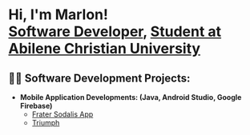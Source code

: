 <h1>Hi, I'm Marlon! <br/><a href="https://github.com/mmiller2001">Software Developer</a>, <a href="https://www.linkedin.com/in/marlon-e-miller/">Student at Abilene Christian University</a></h1>

<h2>👨‍💻 Software Development Projects:</h2>

- <b>Mobile Application Developments: (Java, Android Studio, Google Firebase)</b>
  - [Frater Sodalis App](https://github.com/mmiller2001/Frater_Sodalis) 
  - [Triumph](https://github.com/mmiller2001/Triumphs)

<!--
**joshmadakor1/joshmadakor1** is a ✨ _special_ ✨ repository because its `README.md` (this file) appears on your GitHub profile.

Here are some ideas to get you started:

- 🔭 I’m currently working on ...
- 🌱 I’m currently learning ...
- 👯 I’m looking to collaborate on ...
- 🤔 I’m looking for help with ...
- 💬 Ask me about ...
- 📫 How to reach me: ...
- 😄 Pronouns: ...
- ⚡ Fun fact: ...
-->
